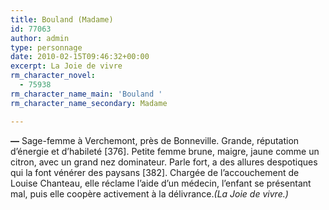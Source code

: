 ```yaml
---
title: Bouland (Madame)
id: 77063
author: admin
type: personnage
date: 2010-02-15T09:46:32+00:00
excerpt: La Joie de vivre
rm_character_novel:
  - 75938
rm_character_name_main: 'Bouland '
rm_character_name_secondary: Madame

---
```

**—** Sage-femme à Verchemont, près de Bonneville. Grande, réputation d&rsquo;énergie et d&rsquo;habileté [376]. Petite femme brune, maigre, jaune comme un citron, avec un grand nez dominateur. Parle fort, a des allures despotiques qui la font vénérer des paysans [382]. Chargée de l&rsquo;accouchement de Louise Chanteau, elle réclame l&rsquo;aide d&rsquo;un médecin, l&rsquo;enfant se présentant mal, puis elle coopère activement à la délivrance._(La Joie de vivre.)_
